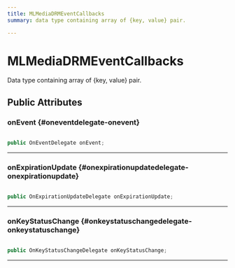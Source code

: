 ```yaml
---
title: MLMediaDRMEventCallbacks
summary: data type containing array of {key, value} pair. 

---
```


# MLMediaDRMEventCallbacks




Data type containing array of {key, value} pair.   





## Public Attributes

### onEvent {#oneventdelegate-onevent}

```csharp

public OnEventDelegate onEvent;

```






-----------

### onExpirationUpdate {#onexpirationupdatedelegate-onexpirationupdate}

```csharp

public OnExpirationUpdateDelegate onExpirationUpdate;

```






-----------

### onKeyStatusChange {#onkeystatuschangedelegate-onkeystatuschange}

```csharp

public OnKeyStatusChangeDelegate onKeyStatusChange;

```






-----------


